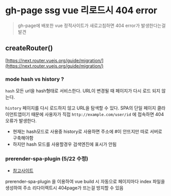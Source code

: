 
# gh-page ssg vue 리로드시 404 error
>  gh-page에 배포한 vue 정적사이트가 새로고침하면 
>  404 error가 발생한다는걸 발견


## createRouter()

[https://next.router.vuejs.org/guide/migration/](https://next.router.vuejs.org/guide/migration/)

### mode hash vs history ?

`hash` 모든 url을 hash형태로 서비스한다. URL이 변경될 때 페이지가 다시 로드 되지 않는다.

`history` 페이지를 다시 로드하지 않고 URL을 탐색할 수 있다. SPA의 단일 페이지 클라이언트앱이기 때문에 
사용자가 직접 `http://example.com/user/id` 에 접속하면 404오류가 발생한다.

- 현재는 hash모드로 사용중 history로 사용하면 주소에 #이 안뜨지만 따로 서버로 구축해야함
- 하지만 hash 모드를 사용할경우 검색엔진에 표시가 안됨


### prerender-spa-plugin (5/22 수정)

- [참고사이트](https://myeongjae.kim/blog/2018/09/23/single-page-app의-search-engine-optimizaion과-vuejs)

prerender-spa-plugin 을 이용하여 vue build 시 자동으로 
페이지마다 index 파일을 생성하여 주소 리다이렉트시 404page가 뜨는걸 방지할 수 있음


